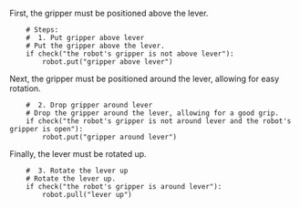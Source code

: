   

First, the gripper must be positioned above the lever.

```
    # Steps:
    #  1. Put gripper above lever
    # Put the gripper above the lever.
    if check("the robot's gripper is not above lever"):
        robot.put("gripper above lever")
```

Next, the gripper must be positioned around the lever, allowing for easy rotation.

```
    #  2. Drop gripper around lever
    # Drop the gripper around the lever, allowing for a good grip.
    if check("the robot's gripper is not around lever and the robot's gripper is open"):
        robot.put("gripper around lever")
```

Finally, the lever must be rotated up.

```
    #  3. Rotate the lever up
    # Rotate the lever up.
    if check("the robot's gripper is around lever"):
        robot.pull("lever up")
```